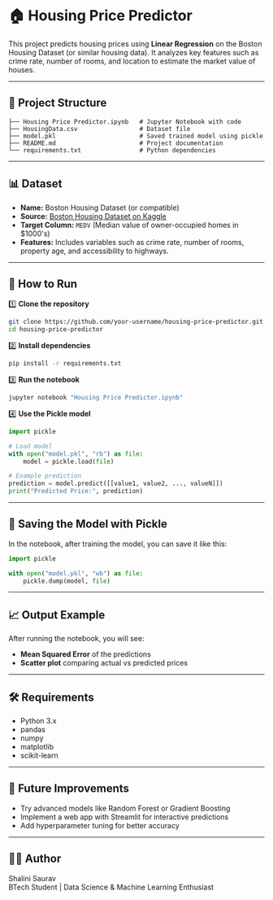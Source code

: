 # 🏠 Housing Price Predictor

This project predicts housing prices using **Linear Regression** on the Boston Housing Dataset (or similar housing data). 
It analyzes key features such as crime rate, number of rooms, and location to estimate the market value of houses.

---

## 📂 Project Structure
```
├── Housing Price Predictor.ipynb   # Jupyter Notebook with code
├── HousingData.csv                 # Dataset file
├── model.pkl                       # Saved trained model using pickle
├── README.md                       # Project documentation
└── requirements.txt                # Python dependencies
```

---

## 📊 Dataset
- **Name:** Boston Housing Dataset (or compatible)
- **Source:** [Boston Housing Dataset on Kaggle](https://www.kaggle.com/datasets/altavish/boston-housing-dataset)
- **Target Column:** `MEDV` (Median value of owner-occupied homes in $1000's)
- **Features:** Includes variables such as crime rate, number of rooms, property age, and accessibility to highways.

---

## 🚀 How to Run

1️⃣ **Clone the repository**  
```bash
git clone https://github.com/your-username/housing-price-predictor.git
cd housing-price-predictor
```

2️⃣ **Install dependencies**  
```bash
pip install -r requirements.txt
```

3️⃣ **Run the notebook**  
```bash
jupyter notebook "Housing Price Predictor.ipynb"
```

4️⃣ **Use the Pickle model**  
```python
import pickle

# Load model
with open("model.pkl", "rb") as file:
    model = pickle.load(file)

# Example prediction
prediction = model.predict([[value1, value2, ..., valueN]])
print("Predicted Price:", prediction)
```

---

## 💾 Saving the Model with Pickle
In the notebook, after training the model, you can save it like this:
```python
import pickle

with open("model.pkl", "wb") as file:
    pickle.dump(model, file)
```

---

## 📈 Output Example
After running the notebook, you will see:
- **Mean Squared Error** of the predictions
- **Scatter plot** comparing actual vs predicted prices

---

## 🛠 Requirements
- Python 3.x
- pandas
- numpy
- matplotlib
- scikit-learn

---

## 📌 Future Improvements
- Try advanced models like Random Forest or Gradient Boosting
- Implement a web app with Streamlit for interactive predictions
- Add hyperparameter tuning for better accuracy

---

## 👩‍💻 Author
Shalini Saurav  
BTech Student | Data Science & Machine Learning Enthusiast
